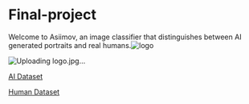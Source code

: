 # Final-project
Welcome to Asiimov, an image classifier that distinguishes between AI generated portraits and real humans.![logo](https://user-images.githubusercontent.com/80819154/223769275-0ac34fb7-32e8-4ad5-bba3-9b72eae25a2d.jpg)

![Uploading logo.jpg…]()


[AI Dataset](https://www.kaggle.com/datasets/dullaz/1m-ai-generated-faces-128x128?select=fake_faces_dataset)


[Human Dataset](https://www.kaggle.com/datasets/ashwingupta3012/human-faces)
